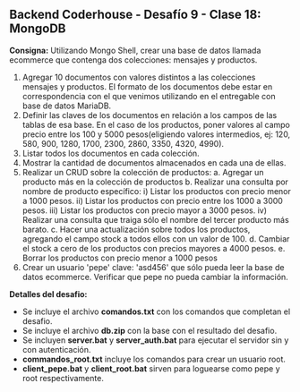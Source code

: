 ## **Backend Coderhouse - Desafío 9 - Clase 18: MongoDB**

**Consigna:** Utilizando Mongo Shell, crear una base de datos llamada ecommerce que contenga dos colecciones: mensajes y productos.
 1. Agregar 10 documentos con valores distintos a las colecciones mensajes y productos. El formato de los documentos debe estar en correspondencia con el que venimos utilizando en el entregable con base de datos MariaDB. 
 2. Definir las claves de los documentos en relación a los campos de las tablas de esa base. En el caso de los productos, poner valores al campo precio entre los 100 y 5000 pesos(eligiendo valores intermedios, ej: 120, 580, 900, 1280, 1700, 2300, 2860, 3350, 4320, 4990). 
 3. Listar todos los documentos en cada colección.
 4. Mostrar la cantidad de documentos almacenados en cada una de ellas.
 5. Realizar un CRUD sobre la colección de productos:
    a. Agregar un producto más en la colección de productos 
    b. Realizar una consulta por nombre de producto específico:
        i) Listar los productos con precio menor a 1000 pesos.
        ii) Listar los productos con precio entre los 1000 a 3000 pesos.
        iii) Listar los productos con precio mayor a 3000 pesos.
        iv) Realizar una consulta que traiga sólo el nombre del tercer producto más barato.
    c. Hacer una actualización sobre todos los productos, agregando el campo stock a todos ellos con un valor de 100.
    d. Cambiar el stock a cero de los productos con precios mayores a 4000 pesos. 
    e. Borrar los productos con precio menor a 1000 pesos 
 6. Crear un usuario 'pepe' clave: 'asd456' que sólo pueda leer la base de datos ecommerce. Verificar que pepe no pueda cambiar la información.

**Detalles del desafio:** 
- Se incluye el archivo **comandos.txt** con los comandos que completan el desafio.
- Se incluye el archivo **db.zip** con la base con el resultado del desafio.
- Se incluyen **server.bat** y **server_auth.bat** para ejecutar el servidor sin y con autenticación.
- **commandos_root.txt** incluye los comandos para crear un usuario root.
- **client_pepe.bat** y **client_root.bat** sirven para loguearse como pepe y root respectivamente.

